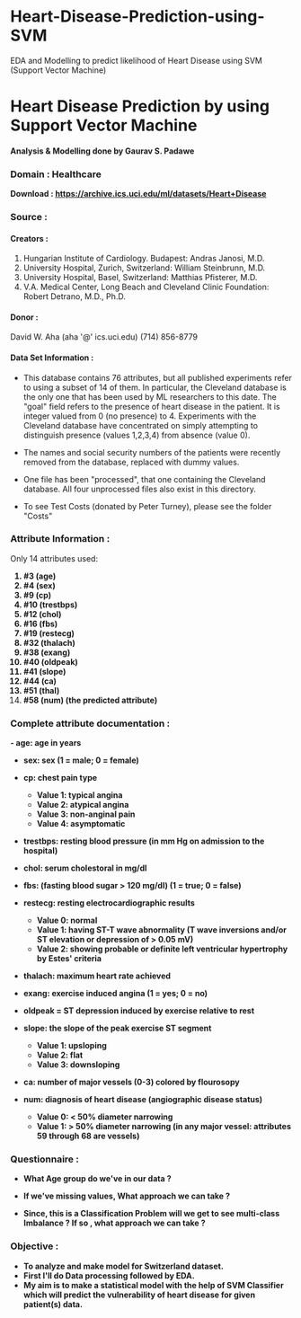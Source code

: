 # Heart-Disease-Prediction-using-SVM
EDA and Modelling to predict likelihood of Heart Disease using SVM (Support Vector Machine) 

# Heart Disease Prediction by using Support Vector Machine

#### Analysis & Modelling done by Gaurav S. Padawe 

### Domain : Healthcare

**Download : https://archive.ics.uci.edu/ml/datasets/Heart+Disease**

### Source :

#### Creators : 

1. Hungarian Institute of Cardiology. Budapest: Andras Janosi, M.D. 
2. University Hospital, Zurich, Switzerland: William Steinbrunn, M.D. 
3. University Hospital, Basel, Switzerland: Matthias Pfisterer, M.D. 
4. V.A. Medical Center, Long Beach and Cleveland Clinic Foundation: Robert Detrano, M.D., Ph.D. 

#### Donor : 

David W. Aha (aha '@' ics.uci.edu) (714) 856-8779

#### Data Set Information :

- This database contains 76 attributes, but all published experiments refer to using a subset of 14 of them. In particular, the Cleveland database is the only one that has been used by ML researchers to this date. The "goal" field refers to the presence of heart disease in the patient. It is integer valued from 0 (no presence) to 4. Experiments with the Cleveland database have concentrated on simply attempting to distinguish presence (values 1,2,3,4) from absence (value 0). 

- The names and social security numbers of the patients were recently removed from the database, replaced with dummy values. 

- One file has been "processed", that one containing the Cleveland database. All four unprocessed files also exist in this directory. 

- To see Test Costs (donated by Peter Turney), please see the folder "Costs"

### Attribute Information :

Only 14 attributes used: 
<b>
1. #3 (age) 
2. #4 (sex) 
3. #9 (cp) 
4. #10 (trestbps) 
5. #12 (chol) 
6. #16 (fbs) 
7. #19 (restecg) 
8. #32 (thalach) 
9. #38 (exang) 
10. #40 (oldpeak) 
11. #41 (slope) 
12. #44 (ca) 
13. #51 (thal) 
14. #58 (num) (the predicted attribute)</b>

### Complete attribute documentation :<br>

<b>
- age: age in years


- sex: sex (1 = male; 0 = female) 


- cp: chest pain type
    - Value 1: typical angina 
    - Value 2: atypical angina 
    - Value 3: non-anginal pain 
    - Value 4: asymptomatic 


- trestbps: resting blood pressure (in mm Hg on admission to the hospital) 


- chol: serum cholestoral in mg/dl


- fbs: (fasting blood sugar > 120 mg/dl) (1 = true; 0 = false)


- restecg: resting electrocardiographic results 
    - Value 0: normal 
    - Value 1: having ST-T wave abnormality (T wave inversions and/or ST elevation or depression of > 0.05 mV) 
    - Value 2: showing probable or definite left ventricular hypertrophy by Estes' criteria


- thalach: maximum heart rate achieved


- exang: exercise induced angina (1 = yes; 0 = no) 


- oldpeak = ST depression induced by exercise relative to rest 


- slope: the slope of the peak exercise ST segment 
    - Value 1: upsloping 
    - Value 2: flat 
    - Value 3: downsloping


- ca: number of major vessels (0-3) colored by flourosopy


- num: diagnosis of heart disease (angiographic disease status) 
    - Value 0: < 50% diameter narrowing 
    - Value 1: > 50% diameter narrowing (in any major vessel: attributes 59 through 68 are vessels)

### Questionnaire :

- What Age group do we've in our data ?

- If we've missing values, What approach we can take ?

- Since, this is a Classification Problem will we get to see multi-class Imbalance ? If so , what approach we can take ?


### Objective :

- To analyze and make model for Switzerland dataset.
- First I'll do Data processing followed by EDA.
- My aim is to make a statistical model with the help of SVM Classifier which will predict the vulnerability of heart disease for given patient(s) data.
